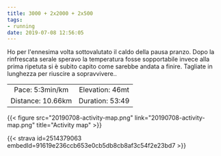 ```yaml
---
title: 3000 + 2x2000 + 2x500
tags:
- running
date: 2019-07-08 12:56:05
---
```

Ho per l'ennesima volta sottovalutato il caldo della pausa pranzo. Dopo la rinfrescata serale speravo la temperatura fosse sopportabile invece alla prima ripetuta si è subito capito come sarebbe andata a finire.
Tagliate in lunghezza per riuscire a sopravvivere..

| | |
| :-: | :-: |
| Pace: 5:3min/km | Elevation: 46mt |
| Distance: 10.66km | Duration: 53:49 |



{{< figure src="20190708-activity-map.png" link="20190708-activity-map.png" title="Activity map" >}}


{{< strava id=2514379063 embedId=91619e236ccb653e0cb5db8cb8af3c54f2e23bd7 >}}
